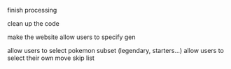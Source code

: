 finish processing

clean up the code

make the website
    allow users to specify gen

allow users to select pokemon subset (legendary, starters...)
allow users to select their own move skip list
